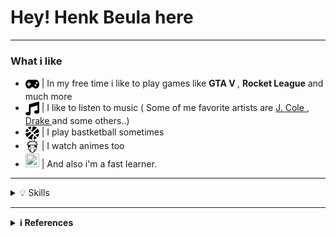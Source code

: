 # Hey! Henk Beula here

***

<h3> What i like </h3>
<ul>
  <li> <img src="icons/gamepad.svg" width="22px" height="22px" align="center"/> | In my free time i like to play games like <b> GTA V </b>, <b> Rocket League</b> and much more </li>
  <li> <img src="icons/music.svg" width="22px" height="22px" align="center"/> | I like to listen to music ( Some of me favorite artists are <a href="https://en.wikipedia.org/wiki/J._Cole"> J. Cole </a>, <a href="https://en.wikipedia.org/wiki/Drake_(musician)"> Drake </a> and some others..) </li>
  <li> <img src="icons/basketball-ball.svg" width="22px" height="22px" align="center"/> | I play bastketball sometimes </li>
  <li> <img src="icons/naruto.svg" width="22px" height="22px" align="center"/> | I watch animes too </li>
  <li> <img src="https://img.icons8.com/ios-filled/50/000000/learn-information.png" width="22px" height="22px"/> | And also i'm a fast learner. </li>
</ul>

***

<details>
  <summary>💡 Skills </summary>
  
  <h3> Languages </h3>
  <img alt="JAVA" src="https://img.shields.io/badge/java-%23ED8B00.svg?style=for-the-badge&logo=java&logoColor=white"/>
  <img alt="JavaScript" src="https://img.shields.io/badge/javascript-%23323330.svg?style=for-the-badge&logo=javascript&logoColor=%23F7DF1E"/>
  <img alt="HTML5" src="https://img.shields.io/badge/html5-%23E34F26.svg?style=for-the-badge&logo=html5&logoColor=white"/>
  <img alt="CSS3 (Beginner)" src="https://img.shields.io/badge/css3-%231572B6.svg?style=for-the-badge&logo=css3&logoColor=white"/>
  <img alt="C++ (Beginner)" src="https://img.shields.io/badge/c++-%2300599C.svg?style=for-the-badge&logo=c%2B%2B&logoColor=white"/><br/>
  
  <br/>
  
  <h3> Database</h3>
  <img alt="SQL (Basic)" src="https://img.shields.io/badge/mysql-%2300f.svg?style=for-the-badge&logo=mysql&logoColor=white"/><br/>
  
  <br/>
  
  <h3> Softwares </h3>
    <img alt="Visual Studio Code" src="https://img.shields.io/badge/Visual%20Studio%20Code-0078d7.svg?style=for-the-badge&logo=visual-studio-code&logoColor=white)"/>
    <img alt="Git" src="https://img.shields.io/badge/git-%23F05033.svg?style=for-the-badge&logo=git&logoColor=white)"/>
    <img alt="GitHub" src="https://img.shields.io/badge/github-%23121011.svg?style=for-the-badge&logo=github&logoColor=white)"/><br/>
  
  <br/>
  
  <h3> Other software </h3>
    <img alt="Adobe Photoshop" src="https://img.shields.io/badge/Adobe%20XD-470137?style=for-the-badge&logo=Adobe%20XD&logoColor=#FF61F6)"/>
    <img alt="Adobe XD" src="https://img.shields.io/badge/adobephotoshop-%2331A8FF.svg?style=for-the-badge&logo=adobephotoshop&logoColor=white"/>
    <img alt="IntelliJ" src="https://img.shields.io/badge/IntelliJIDEA-000000.svg?style=for-the-badge&logo=intellij-idea&logoColor=white)"/>
    <img alt="Sublime Text" src="https://img.shields.io/badge/sublime_text-%23575757.svg?style=for-the-badge&logo=sublime-text&logoColor=important)"/>
    <img alt="Google Chrome" src="https://img.shields.io/badge/Google%20Chrome-4285F4?style=for-the-badge&logo=GoogleChrome&logoColor=white)"/>
    <img alt="MS Excel" src="https://img.shields.io/badge/Microsoft_Excel-217346?style=for-the-badge&logo=microsoft-excel&logoColor=white"/>
    <img alt="MS Word" src="https://img.shields.io/badge/Microsoft_Word-2B579A?style=for-the-badge&logo=microsoft-word&logoColor=white"/> <br/>
 
  <br/>
  
  <h3> Operanting Systems </h3>
    <img alt="Windows" src="https://img.shields.io/badge/Windows-0078D6?style=for-the-badge&logo=windows&logoColor=white)"/>
    <img alt="Ubuntu" src="https://img.shields.io/badge/Ubuntu-E95420?style=for-the-badge&logo=ubuntu&logoColor=white)"/>
    <img alt="Linux" src="https://img.shields.io/badge/Linux-FCC624?style=for-the-badge&logo=linux&logoColor=black)"/>

</details>

***

<details>
  <summary> <b> ℹ References </b> </summary>
  
## Other
```bash
• Icons: https://icons8.com/ | https://fontawesome.com/
• Badges: https://github.com/Ileriayo/markdown-badges
```
</details>
